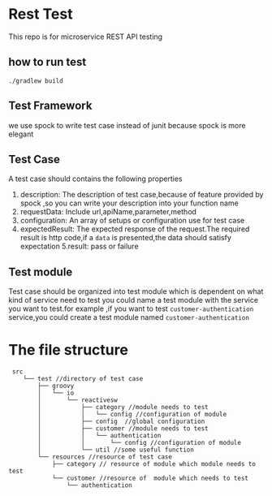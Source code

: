 # Rest Test
This repo is for microservice REST API testing
## how to run test
`
./gradlew build
`
## Test Framework
we use spock to write test case instead of junit because spock is more elegant 
## Test Case
A test case should contains the following properties
1. description: The description of test case,because of feature provided by spock ,so you can write your description into your function name 
2. requestData: Include url,apiName,parameter,method
3. configuration: An array of setups or configuration use for test case
4. expectedResult: The expected response of the request.The required result is 
http code,if a `data` is presented,the data should satisfy expectation
5.result: pass or failure
## Test module
Test case should be organized into test module which is dependent on what kind of service need to test
you could name a test module with the service you want to test.for example ,if you want to test
 `customer-authentication` service,you could create a test module named `customer-authentication`

# The file structure
```
 src
    └── test //directory of test case
        ├── groovy
        │   └── io
        │       └── reactivesw
        │           ├── category //module needs to test
        │           │   └── config //configuration of module
        │           ├── config  //global configuration
        │           ├── customer //module needs to test
        │           │   └── authentication
        │           │       └── config //configuration of module
        │           └── util //some useful function
        └── resources //resource of test case
            ├── category // resource of module which module needs to test
            └── customer //resource of  module which needs to test
                └── authentication

```

